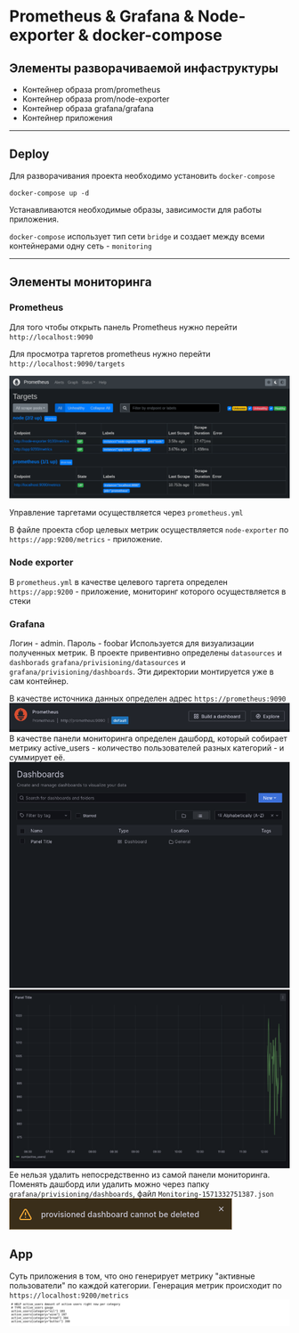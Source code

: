 # Prometheus & Grafana & Node-exporter & docker-compose
## Элементы разворачиваемой инфаструктуры
+ Контейнер образа prom/prometheus
+ Контейнер образа prom/node-exporter
+ Контейнер образа grafana/grafana
+ Контейнер приложения
___
## Deploy
Для разворачивания проекта необходимо установить `docker-compose`

```
docker-compose up -d
```
Устанавливаются необходимые образы, зависимости для работы приложения.

`docker-compose` использует тип сети `bridge` и создает между всеми контейнерами одну сеть - `monitoring`
___
## Элементы мониторинга
### Prometheus
Для того чтобы открыть панель Prometheus нужно перейти `http://localhost:9090`

Для просмотра таргетов prometheus нужно перейти `http://localhost:9090/targets`

![](https://github.com/Morody/Prometheus-node-grafana/blob/master/img/6.png?raw=true)

Управление таргетами осуществляется через `prometheus.yml`

В файле проекта сбор целевых метрик осуществляется `node-exporter` по `https://app:9200/metrics` - приложение.
### Node exporter
В `prometheus.yml` в качестве целевого таргета определен `https://app:9200` - приложение, мониторинг которого осуществляется в стеки
### Grafana
Логин - admin.
Пароль - foobar
Используется для визуализации полученных метрик. В проекте привентивно определены `datasources` и `dashborads`
`grafana/privisioning/datasources` и `grafana/privisioning/dashboards`. Эти директории монтируется уже в сам контейнер.

В качестве источника данных определен адрес `https://prometheus:9090`
![](https://github.com/Morody/Prometheus-node-grafana/blob/master/img/4.png?raw=true)
В качестве панели мониторинга определен дашборд, который собирает метрику active_users - количество пользователей разных категорий - и суммирует её.
![](https://github.com/Morody/Prometheus-node-grafana/blob/master/img/5.png?raw=true)
![](https://github.com/Morody/Prometheus-node-grafana/blob/master/img/2.png?raw=true)
Ее нельзя удалить непосредственно из самой панели мониторинга. Поменять дашборд или удалить можно через папку `grafana/privisioning/dashboards`, файл `Monitoring-1571332751387.json`
![](https://github.com/Morody/Prometheus-node-grafana/blob/master/img/3.png?raw=true)
## App
Суть приложения в том, что оно генерирует метрику "активные пользователи" по каждой категории. Генерация метрик происходит по `https://localhost:9200/metrics`
![](https://github.com/Morody/Prometheus-node-grafana/blob/master/img/1.png?raw=true)
